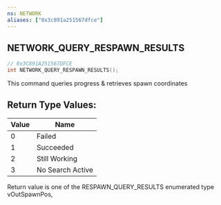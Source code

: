 ```yaml
---
ns: NETWORK
aliases: ["0x3c891a251567dfce"]
---
```

## NETWORK_QUERY_RESPAWN_RESULTS

```c
// 0x3C891A251567DFCE
int NETWORK_QUERY_RESPAWN_RESULTS();
```

This command queries progress & retrieves spawn coordinates

## Return Type Values:
| Value | Name |
| --- | --- |
| 0 | Failed |
| 1 | Succeeded |
| 2 | Still Working |
| 3 | No Search Active |
Return value is one of the RESPAWN_QUERY_RESULTS enumerated type vOutSpawnPos,

